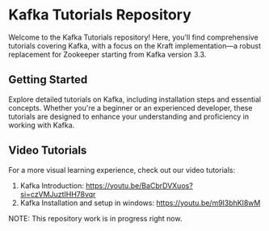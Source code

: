 # Kafka Tutorials Repository
Welcome to the Kafka Tutorials repository! Here, you'll find comprehensive tutorials covering Kafka, with a focus on the Kraft implementation—a robust replacement for Zookeeper starting from Kafka version 3.3.

## Getting Started
Explore detailed tutorials on Kafka, including installation steps and essential concepts. Whether you're a beginner or an experienced developer, these tutorials are designed to enhance your understanding and proficiency in working with Kafka.

## Video Tutorials
For a more visual learning experience, check out our video tutorials:
1. Kafka Introduction: https://youtu.be/BaCbrDVXuos?si=czVMJuztIHH78vqr
2. Kafka Installation and setup in windows: https://youtu.be/m9I3bhKl8wM

NOTE: This repository work is in progress right now. 

